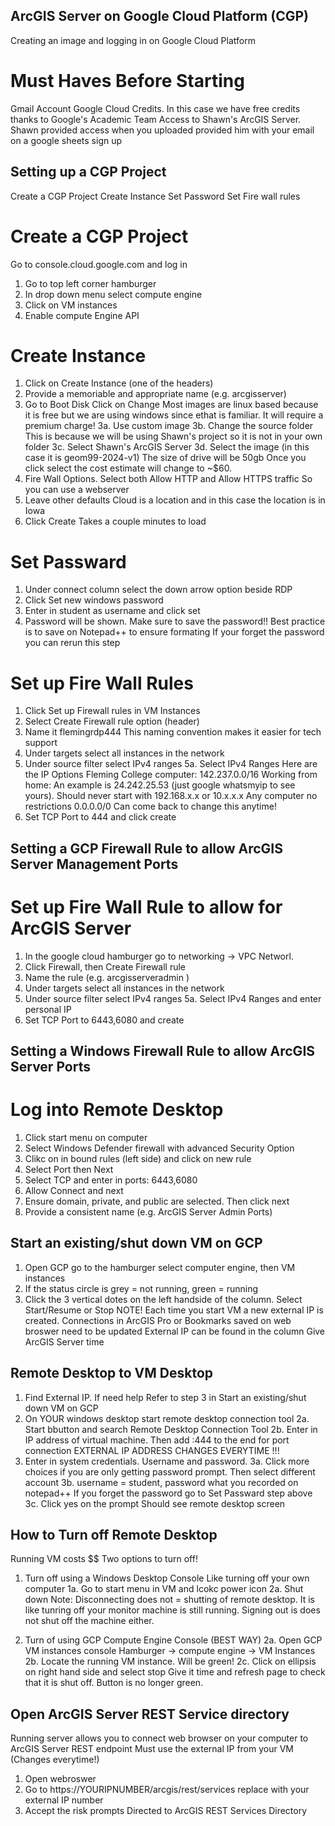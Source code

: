 ## ArcGIS Server on Google Cloud Platform (CGP)
Creating an image and logging in on Google Cloud Platform

# Must Haves Before Starting 
Gmail Account
Google Cloud Credits. In this case we have free credits thanks to Google's Academic Team 
Access to Shawn's ArcGIS Server. Shawn provided access when you uploaded provided him with your email on a google sheets sign up

## Setting up a CGP Project
Create a CGP Project
Create Instance 
Set Password 
Set Fire wall rules 

# Create a CGP Project 
Go to console.cloud.google.com and log in 
1. Go to top left corner hamburger
2. In drop down menu select compute engine
3. Click on VM instances
4. Enable compute Engine API

# Create Instance 
1. Click on Create Instance (one of the headers)
2. Provide a memoriable and appropriate name (e.g. arcgisserver)
3. Go to Boot Disk Click on Change
      Most images are linux based because it is free but we are using windows since ethat is familiar. It will require a premium charge!
     3a. Use custom image
     3b. Change the source folder
             This is because we will be using Shawn's project so it is not in your own folder
     3c. Select Shawn's ArcGIS Server
     3d. Select the image (in this case it is geom99-2024-v1)
             The size of drive will be 50gb
     Once you click select the cost estimate will change to ~$60.
5. Fire Wall Options. Select both Allow HTTP and Allow HTTPS traffic
     So you can use a webserver 
6. Leave other defaults
      Cloud is a location and in this case the location is in Iowa
7. Click Create
      Takes a couple minutes to load

# Set Passward 
1. Under connect column select the down arrow option beside RDP
2. Click Set new windows password
3. Enter in student as username and click set
4. Password will be shown. Make sure to save the password!! Best practice is to save on Notepad++ to ensure formating
   If your forget the password you can rerun this step

# Set up Fire Wall Rules 
1. Click Set up Firewall rules in VM Instances
2. Select Create Firewall rule option (header)
3. Name it flemingrdp444
     This naming convention makes it easier for tech support
4. Under targets select all instances in the network
5. Under source filter select IPv4 ranges
    5a. Select IPv4 Ranges
    Here are the IP Options 
        Fleming College computer: 142.237.0.0/16
        Working from home: An example is 24.242.25.53 (just google whatsmyip to see yours).
              Should never start with 192.168.x.x or 10.x.x.x
        Any computer no restrictions 0.0.0.0/0
   Can come back to change this anytime!
7. Set TCP Port to 444 and click create

## Setting a GCP Firewall Rule to allow ArcGIS Server Management Ports

# Set up Fire Wall Rule to allow for ArcGIS Server
1. In the google cloud hamburger go to networking -> VPC Networl.
2. Click Firewall, then Create Firewall rule   
3. Name the rule (e.g. arcgisserveradmin )
4. Under targets select all instances in the network
5. Under source filter select IPv4 ranges
    5a. Select IPv4 Ranges and enter personal IP
6. Set TCP Port to 6443,6080 and create
    
## Setting a Windows Firewall Rule to allow ArcGIS Server Ports

#  Log into Remote Desktop
1. Click start menu on computer
2. Select Windows Defender firewall with advanced Security Option
3. Clikc on in bound rules (left side) and click on new rule
4. Select Port then Next
5. Select TCP and enter in ports: 6443,6080
6. Allow Connect and next
7. Ensure domain, private, and public are selected. Then click next
8. Provide a consistent name (e.g. ArcGIS Server Admin Ports)


## Start an existing/shut down VM on GCP
1. Open GCP go to the hamburger select computer engine, then VM instances
2. If the status circle is grey = not running, green = running
3. Click the 3 vertical dotes on the left handside of the column. Select Start/Resume or Stop
     NOTE! Each time you start VM a new external IP is created. Connections in ArcGIS Pro or Bookmarks saved on web broswer need to be updated
     External IP can be found in the column
     Give ArcGIS Server time

## Remote Desktop to VM Desktop 
1. Find External IP. If need help Refer to step 3 in Start an existing/shut down VM on GCP
2. On YOUR windows desktop start remote desktop connection tool
    2a. Start bbutton and search Remote Desktop Connection Tool
    2b. Enter in IP address of virtual machine. Then add :444 to the end for port connection
         EXTERNAL IP ADDRESS CHANGES EVERYTIME !!!
3. Enter in system credentials. Username and password.
    3a. Click more choices if you are only getting password prompt. Then select different account
    3b. username = student, password what you recorded on notepad++
            If you forget the password go to Set Passward step above
    3c. Click yes on the prompt
         Should see remote desktop screen

## How to Turn off Remote Desktop 
Running VM costs $$
Two options to turn off!
1. Turn off using a Windows Desktop Console
   Like turning off your own computer
     1a. Go to start menu in VM and lcokc power icon
     2a. Shut down
Note: Disconnecting does not = shutting of remote desktop. It is like tunring off your monitor machine is still running.
Signing out is does not shut off the machine either.

2. Turn of using GCP Compute Engine Console (BEST WAY)
    2a. Open GCP VM instances console
         Hamburger -> compute engine -> VM Instances
    2b. Locate the running VM instance. Will be green!
    2c. Click on ellipsis on right hand side and select stop
Give it time and refresh page to check that it is shut off. Button is no longer green.

## Open ArcGIS Server REST Service directory 
Running server allows you to connect web browser on your computer to ArcGIS Server REST endpoint
Must use the external IP from your VM (Changes everytime!)
1. Open webroswer
2. Go to https://YOURIPNUMBER/arcgis/rest/services replace with your external IP number
3. Accept the risk prompts
Directed to ArcGIS REST Services Directory 
   







